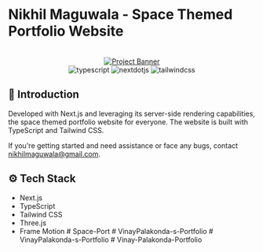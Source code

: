 # Nikhil Maguwala - Space Themed Portfolio Website

<div align="center">
<br />
    <a href="https://github.com/nikhilmaguwala/nikhil-maguwala-space-portfolio" target="_blank">
      <img src="https://raw.githubusercontent.com/nikhilmaguwala/nikhil-maguwala-space-portfolio/main/public/space_photo.png?token=GHSAT0AAAAAACMXOZWRAW6E3TZEYCAKJ5HGZNG5MCA" alt="Project Banner">
    </a>
  <br />

  <div>
    <img src="https://img.shields.io/badge/-TypeScript-black?style=for-the-badge&logoColor=white&logo=typescript&color=3178C6" alt="typescript" />
     <img src="https://img.shields.io/badge/-Next_JS-black?style=for-the-badge&logoColor=white&logo=nextdotjs&color=000000" alt="nextdotjs" />
    <img src="https://img.shields.io/badge/-Tailwind_CSS-black?style=for-the-badge&logoColor=white&logo=tailwindcss&color=06B6D4" alt="tailwindcss" />
  </div>
</div>

## <a name="introduction">🤖 Introduction</a>

Developed with Next.js and leveraging its server-side rendering capabilities, the space themed portfolio website for everyone. The website is built with TypeScript and Tailwind CSS.

If you're getting started and need assistance or face any bugs, contact nikhilmaguwala@gmail.com.

## <a name="tech-stack">⚙️ Tech Stack</a>

- Next.js
- TypeScript
- Tailwind CSS
- Three.js
- Frame Motion
#   S p a c e - P o r t  
 #   V i n a y P a l a k o n d a - s - P o r t f o l i o  
 #   V i n a y P a l a k o n d a - s - P o r t f o l i o  
 #   V i n a y - P a l a k o n d a - P o r t f o l i o  
 